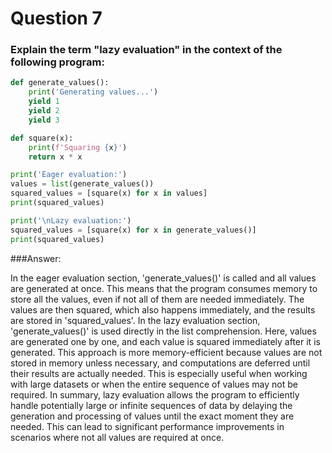 # Question 7

### Explain the term "lazy evaluation" in the context of the following program:

```python
def generate_values():
    print('Generating values...')
    yield 1
    yield 2
    yield 3

def square(x):
    print(f'Squaring {x}')
    return x * x

print('Eager evaluation:')
values = list(generate_values())
squared_values = [square(x) for x in values]
print(squared_values)

print('\nLazy evaluation:')
squared_values = [square(x) for x in generate_values()]
print(squared_values)

```
###Answer:

In the eager evaluation section, 'generate_values()' is called and all values are generated at once.
This means that the program consumes memory to store all the values, even if not all of them are needed immediately.
The values are then squared, which also happens immediately, and the results are stored in 'squared_values'.
In the lazy evaluation section, 'generate_values()' is used directly in the list comprehension.
Here, values are generated one by one, and each value is squared immediately after it is generated.
This approach is more memory-efficient because values are not stored in memory unless necessary,
and computations are deferred until their results are actually needed.
This is especially useful when working with large datasets or when the entire sequence of values may not be required.
In summary, lazy evaluation allows the program to efficiently handle potentially large or infinite sequences of data
by delaying the generation and processing of values until the exact moment they are needed.
This can lead to significant performance improvements in scenarios where not all values are required at once.